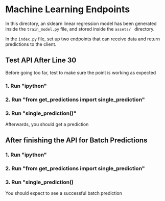 # Machine Learning Endpoints

In this directory, an sklearn linear regression model has been generated inside the `train_model.py` file, and stored inside the `assets/ ` directory.

In the `index.py` file, set up two endpoints that can receive data and return predictions to the client.

## Test API After Line 30
Before going too far, test to make sure the point is working as expected
### 1. Run "ipython"
### 2. Run "from get_predictions import single_prediction"
### 3. Run "single_prediction()"
Afterwards, you should get a prediction

## After finishing the API for Batch Predictions
### 1. Run "ipython"
### 2. Run "from get_predictions import single_prediction"
### 3. Run "single_prediction()
You should expect to see a successful batch prediction